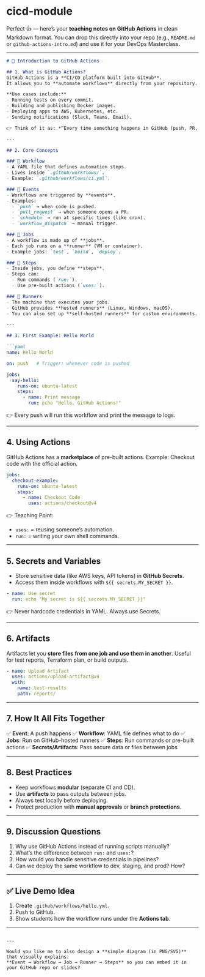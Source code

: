 # cicd-module

Perfect 👍 — here’s your **teaching notes on GitHub Actions** in clean Markdown format. You can drop this directly into your repo (e.g., `README.md` or `github-actions-intro.md`) and use it for your DevOps Masterclass.

---

````markdown
# 📝 Introduction to GitHub Actions

## 1. What is GitHub Actions?
GitHub Actions is a **CI/CD platform built into GitHub**.  
It allows you to **automate workflows** directly from your repository.  

**Use cases include:**
- Running tests on every commit.  
- Building and publishing Docker images.  
- Deploying apps to AWS, Kubernetes, etc.  
- Sending notifications (Slack, Teams, Email).  

👉 Think of it as: *“Every time something happens in GitHub (push, PR, merge), we can automatically run steps/scripts without manual work.”*  

---

## 2. Core Concepts

### 🔹 Workflow
- A YAML file that defines automation steps.  
- Lives inside `.github/workflows/`.  
- Example: `.github/workflows/ci.yml`.

### 🔹 Events
- Workflows are triggered by **events**.  
- Examples:
  - `push` → when code is pushed.  
  - `pull_request` → when someone opens a PR.  
  - `schedule` → run at specific times (like cron).  
  - `workflow_dispatch` → manual trigger.  

### 🔹 Jobs
- A workflow is made up of **jobs**.  
- Each job runs on a **runner** (VM or container).  
- Example jobs: `test`, `build`, `deploy`.

### 🔹 Steps
- Inside jobs, you define **steps**.  
- Steps can:
  - Run commands (`run:`).  
  - Use pre-built actions (`uses:`).  

### 🔹 Runners
- The machine that executes your jobs.  
- GitHub provides **hosted runners** (Linux, Windows, macOS).  
- You can also set up **self-hosted runners** for custom environments.  

---

## 3. First Example: Hello World

```yaml
name: Hello World

on: push   # Trigger: whenever code is pushed

jobs:
  say-hello:
    runs-on: ubuntu-latest
    steps:
      - name: Print message
        run: echo "Hello, GitHub Actions!"
````

👉 Every push will run this workflow and print the message to logs.

---

## 4. Using Actions

GitHub Actions has a **marketplace** of pre-built actions.
Example: Checkout code with the official action.

```yaml
jobs:
  checkout-example:
    runs-on: ubuntu-latest
    steps:
      - name: Checkout Code
        uses: actions/checkout@v4
```

👉 Teaching Point:

* `uses:` = reusing someone’s automation.
* `run:` = writing your own shell commands.

---

## 5. Secrets and Variables

* Store sensitive data (like AWS keys, API tokens) in **GitHub Secrets**.
* Access them inside workflows with `${{ secrets.MY_SECRET }}`.

```yaml
- name: Use secret
  run: echo "My secret is ${{ secrets.MY_SECRET }}"
```

👉 Never hardcode credentials in YAML. Always use Secrets.

---

## 6. Artifacts

Artifacts let you **store files from one job and use them in another**.
Useful for test reports, Terraform plan, or build outputs.

```yaml
- name: Upload Artifact
  uses: actions/upload-artifact@v4
  with:
    name: test-results
    path: reports/
```

---

## 7. How It All Fits Together

✅ **Event**: A push happens
✅ **Workflow**: YAML file defines what to do
✅ **Jobs**: Run on GitHub-hosted runners
✅ **Steps**: Run commands or pre-built actions
✅ **Secrets/Artifacts**: Pass secure data or files between jobs

---

## 8. Best Practices

* Keep workflows **modular** (separate CI and CD).
* Use **artifacts** to pass outputs between jobs.
* Always test locally before deploying.
* Protect production with **manual approvals** or **branch protections**.

---

## 9. Discussion Questions

1. Why use GitHub Actions instead of running scripts manually?
2. What’s the difference between `run:` and `uses:`?
3. How would you handle sensitive credentials in pipelines?
4. Can we deploy the same workflow to dev, staging, and prod? How?

---

## ✅ Live Demo Idea

1. Create `.github/workflows/hello.yml`.
2. Push to GitHub.
3. Show students how the workflow runs under the **Actions tab**.

---

```

---

Would you like me to also design a **simple diagram (in PNG/SVG)** that visually explains:  
**Event → Workflow → Job → Runner → Steps** so you can embed it in your GitHub repo or slides?
```
